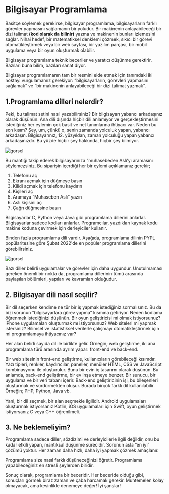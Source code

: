 # Bilgisayar Programlama

Basitçe söylemek gerekirse, bilgisayar programlama, bilgisayarların farklı görevler yapmasını sağlamanın bir yoludur. Bir makinenin anlayabileceği bir dizi talimat **(kod olarak da bilinir)** yazma ve makinenin bunları izlemesini sağlar. Nihai hedef, bir matematiksel denklemi çözmek, sıkıcı bir görevi otomatikleştirmek veya bir web sayfası, bir yazılım parçası, bir mobil uygulama veya bir oyun oluşturmak olabilir.

Bilgisayar programlama teknik beceriler ve yaratıcı düşünme gerektirir. Bazıları buna bilim, bazıları sanat diyor.

Bilgisayar programlamanın tam bir resmini elde etmek için tanımdaki iki noktayı vurgulamamız gerekiyor: “bilgisayarların, görevleri yapmasını sağlamak” ve “bir makinenin anlayabileceği bir dizi talimat yazmak”.

## 1.Programlama dilleri nelerdir?

Peki, bu talimat setini nasıl yazabilirsiniz? Bir bilgisayarı yabancı arkadaşınız olarak düşünün. Ana dili dışında hiçbir dili anlamıyor ve gerçekleştirmesini istediğiniz her eylemin çok basit ve net tanımlarına ihtiyacı var. Neden bu son kısım? Şey, um, çünkü o, senin zamanda yolculuk yapan, yabancı arkadaşın. Bilgisayarınız, 12. yüzyıldan, zaman yolculuğu yapan yabancı arkadaşınızdır. Bu yüzde hiçbir şey hakkında, hiçbir şey bilmiyor.

![gorsel](https://miro.medium.com/max/700/1*jPED7Ph4X3NN0NXSnELQYg.png)

Bu mantığı takip ederek bilgisayarınıza “muhasebeden Aslı’yı aramasını söylemezsiniz. Bu siparişin içerdiği her bir eylemi açıklamanız gerekir;

1. Telefonu aç
2. Ekranı açmak için düğmeye basın
3. Kilidi açmak için telefonu kaydırın
4. Kişileri aç
5. Aramaya “Muhaseben Aslı” yazın
6. Aslı kişisini aç
7. Çağrı düğmesine basın

Bilgisayarlar C, Python veya Java gibi programlama dillerini anlarlar. Bilgisayarlar sadece kodları anlarlar. Programcılar, yazdıkları kaynak kodu makine koduna çevirmek için derleyiciler kullanır.

Binden fazla programlama dili vardır. Aşağıda, programlama dilinin PYPL popülaritesine göre Şubat 2022'de en popüler programlama dillerini görebilirsiniz.

![gorsel](https://miro.medium.com/max/627/1*AoROBWiiGCazsoihX1g9Dw.png)

Bazı diller belirli uygulamalar ve görevler için daha uygundur. Unutulmaması gereken önemli bir nokta da, programlama dillerinin tümü arasında paylaşılan bölümleri, yapıları ve kavramları olduğudur.

## 2. Bilgisayar dili nasıl seçilir?

Bir dil seçerken kendime ne tür bir iş yapmak istediğiniz sormalısınız. Bu da bizi sorunun “bilgisayarlara görev yapma” kısmına getiriyor. Neden kodlama öğrenmek istediğinizi düşünün. Bir oyun geliştiricisi mi olmak istiyorsunuz? iPhone uygulamaları oluşturmak mı istiyorsunuz? Web siteleri mi yapmak istersiniz? Bilimsel ve istatistiksel verilerle çalışmayı otomatikleştirmek için mi programlamaya ihtiyacınız var?

Her alan belirli sayıda dil ile birlikte gelir. Örneğin; web geliştirme, iki ana programlama türü arasında ayrım yapar: front-end ve back-end.

Bir web sitesinin front-end geliştirme, kullanıcıların görebileceği kısımdır. Yazı tipleri, renkler, kaydırıcılar, paneller, menüler HTML, CSS ve JavaScript kombinasyonu ile oluşturulur. Bunu bir evin iç tasarımı olarak düşünün. Bu anlamda, back-end geliştirme, bir ev inşa etmeye benzer. Bir sunucu, bir uygulama ve bir veri tabanı içerir. Back-end geliştiricinin işi, bu bileşenleri oluşturmak ve sürdürmekten oluşur. Burada birçok farklı dil kullanılabilir. Örneğin; PHP, Python, Java vb.

Yani, bir dil seçmek, bir alan seçmekle ilgilidir. Android uygulamaları oluşturmak istiyorsanız Kotlin, iOS uygulamaları için Swift, oyun geliştirmek istiyorsanız C veya C++ öğrenilmeli.

## 3. Ne beklemeliyim?

Programlama sadece diller, sözdizimi ve derleyicilerle ilgili değildir, onu bu kadar etkili yapan, mantıksal düşünme sürecidir. Sorunun asla “en iyi” çözümü yoktur. Her zaman daha hızlı, daha iyi yapmak çözmek amaçlanır.

Programlama size nasıl farklı düşüneceğinizi öğretir. Programlama yapabileceğiniz en stresli şeylerden biridir.

Sonuç olarak, programlama bir beceridir. Her beceride olduğu gibi, sonuçları görmek biraz zaman ve çaba harcamak gerekir. Muhtemelen kolay olmayacak, ama kesinlikle denemeye değer! İyi şanslar!
